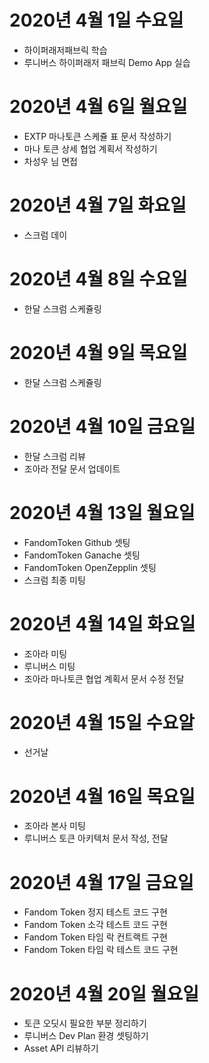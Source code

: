 
# 2020년 4월 1일 수요일

- 하이퍼래저패브릭 학습
- 루니버스 하이퍼래저 패브릭 Demo App 실습

# 2020년 4월 6일 월요일

- EXTP 마나토큰 스케쥴 표 문서 작성하기
- 마나 토큰 상세 협업 계획서 작성하기
- 차성우 님 면접

# 2020년 4월 7일 화요일

- 스크럼 데이

# 2020년 4월 8일 수요일

- 한달 스크럼 스케쥴링

# 2020년 4월 9일 목요일

- 한달 스크럼 스케쥴링

# 2020년 4월 10일 금요일

- 한달 스크럼 리뷰
- 조아라 전달 문서 업데이트

# 2020년 4월 13일 월요일

- FandomToken Github 셋팅
- FandomToken Ganache 셋팅
- FandomToken OpenZepplin 셋팅
- 스크럼 최종 미팅

# 2020년 4월 14일 화요일

- 조아라 미팅
- 루니버스 미팅
- 조아라 마나토큰 협업 계획서 문서 수정 전달

# 2020년 4월 15일 수요알

- 선거날

# 2020년 4월 16일 목요일

- 조아라 본사 미팅
- 루니버스 토큰 아키텍처 문서 작성, 전달

# 2020년 4월 17일 금요일

- Fandom Token 정지 테스트 코드 구현
- Fandom Token 소각 테스트 코드 구현
- Fandom Token 타임 락 컨트랙트 구현
- Fandom Token 타임 락 테스트 코드 구현

# 2020년 4월 20일 월요일

- 토큰 오딧시 필요한 부분 정리하기
- 루니버스 Dev Plan 환경 셋팅하기
- Asset API 리뷰하기